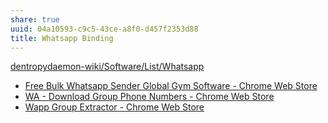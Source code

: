```yaml
---
share: true
uuid: 04a10593-c9c5-43ce-a8f0-d457f2353d88
title: Whatsapp Binding
---
```

[dentropydaemon-wiki/Software/List/Whatsapp](/undefined)

* [Free Bulk Whatsapp Sender Global Gym Software - Chrome Web Store](https://chrome.google.com/webstore/detail/free-bulk-whatsapp-sender/kopehppnefjcdkpakdlchnnpcjghpeko?ucbcb=1)
* [WA - Download Group Phone Numbers - Chrome Web Store](https://chrome.google.com/webstore/detail/wa-download-group-phone-n/henhldbgljkagjabmpjnlphncpnfggcd?ucbcb=1)
* [Wapp Group Extractor - Chrome Web Store](https://chrome.google.com/webstore/detail/wapp-group-extractor/plfecfnlffmaocddefjehbblbmmlpmbc?ucbcb=1)
